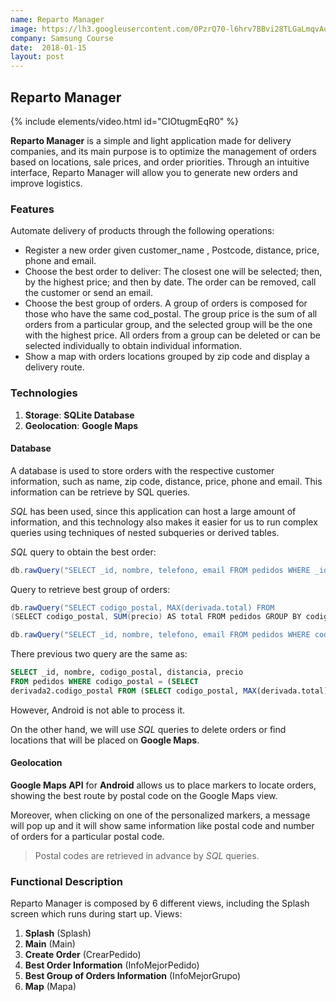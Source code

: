 ```yaml
---
name: Reparto Manager
image: https://lh3.googleusercontent.com/0PzrQ70-l6hrv7BBvi28TLGaLmqvAo0bJmG4rlJpUSZ3SzeIN-YRbqBYV9UXyfarLcsr_lr4bbGlhonYzbuyiDjAlI32ls2RlDoblXTrlyB4wQorS_lNUV9MWDWrr_dirkj5zzBufA=w600
company: Samsung Course
date:  2018-01-15
layout: post
---
```


## Reparto Manager

{% include elements/video.html id="CIOtugmEqR0" %}

**Reparto Manager** is a simple and light application made for delivery companies, and its main purpose is to optimize the management of orders based on locations, sale prices, and order priorities. Through an intuitive interface, Reparto Manager will allow you to generate new orders and improve logistics.

### Features

Automate delivery of products through the following operations:
- Register a new order given customer_name , Postcode, distance, price, phone and email.
- Choose the best order to deliver: The closest one will be selected; then, by the highest price; and then by date. The order can be removed, call the customer or send an email.
- Choose the best group of orders. A group of orders is composed for those who have the same cod_postal. The group price is the sum of all orders from a particular group, and the selected group will be the one with the highest price. All orders from a group can be deleted or can be selected individually to obtain individual information.
- Show a map with orders locations grouped by zip code and display a delivery route.

### Technologies

1. **Storage**: **SQLite Database**
2. **Geolocation**: **Google Maps**

#### Database
A database is used to store orders with the respective customer information, such as name, zip code, distance, price, phone and email. This information can be retrieve by SQL queries.

_SQL_ has been used, since this application can host a large amount of information, and this technology also makes it easier for us to run complex queries using techniques of nested subqueries or derived tables.

_SQL_ query to obtain the best order:

```java
db.rawQuery("SELECT _id, nombre, telefono, email FROM pedidos WHERE _id = (SELECT MIN(_id) FROM pedidos WHERE precio IN (SELECT MAX(precio) FROM pedidos WHERE distancia IN (SELECT MIN(distancia) FROM pedidos)))", null);
```
Query to retrieve best group of orders:

```java
db.rawQuery("SELECT codigo_postal, MAX(derivada.total) FROM 
(SELECT codigo_postal, SUM(precio) AS total FROM pedidos GROUP BY codigo_postal)derivada",null);

db.rawQuery("SELECT _id, nombre, telefono, email FROM pedidos WHERE codigo_postal = " + codigoPostalMejorGrupo() ,null);
```

There previous two query are the same as:
```sql
SELECT _id, nombre, codigo_postal, distancia, precio
FROM pedidos WHERE codigo_postal = (SELECT
derivada2.codigo_postal FROM (SELECT codigo_postal, MAX(derivada.total) FROM (SELECT codigo_postal, SUM(precio) AS total FROM pedidos GROUP BY codigo_postal)derivada)derivada2)
```

However, Android is not able to process it.

On the other hand, we will use _SQL_ queries to delete orders or find locations that will be placed on **Google Maps**.

#### Geolocation

**Google Maps API** for **Android** allows us to place markers to locate orders, showing the best route by postal code on the Google Maps view.

Moreover, when clicking on one of the personalized markers, a message will pop up and it will show same information like postal code and number of orders for a particular postal code.

>Postal codes are retrieved in advance by _SQL_ queries.

### Functional Description

Reparto Manager is composed by 6 different views, including the Splash screen which runs during start up. Views:

1.	**Splash** (Splash)
2.	**Main** (Main)
3.	**Create Order** (CrearPedido)
4.	**Best Order Information** (InfoMejorPedido)
5.	**Best Group of Orders Information** (InfoMejorGrupo)
6.	**Map** (Mapa)
